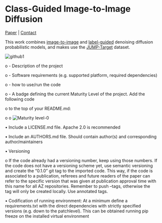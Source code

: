 # Class-Guided Image-to-Image Diffusion
[Paper](https://https://arxiv.org/) | [Contact](https://crosszamirski.github.io/)

This work combines [image-to-image](https://arxiv.org/abs/2111.05826) and [label-guided](https://arxiv.org/abs/2105.05233) denoising diffusion probabilistic models, and makes use the [JUMP-Target](https://github.com/jump-cellpainting/JUMP-Target) dataset.

![github1](https://user-images.githubusercontent.com/88771963/225577111-ee89a836-c317-4242-abb9-bbdc4e05d98b.jpg)



o -  Description of the project 


o -  Software requirements (e.g. supported platform, required dependencies) 


o -  how to use/run the code 


o -  A badge defining the current Maturity Level of the project. Add the following code 


o to the top of your README.md: 



o o ![Maturity level-0](https://protect-de.mimecast.com/s/d7xECXQy0PuOOxLKBsVnx1f?domain=img.shields.io)


• Include a LICENSE.md file. Apache 2.0 is recommended


• Include an AUTHORS.md file. Should contain author(s) and corresponding author/maintainers


• Versioning 

o If the code already had a versioning number, keep using those numbers. If the code does not have a versioning scheme yet, use semantic versioning and create the “0.1.0” git tag to the imported code. This way, if the code is associated to a publication, referees and future readers of the paper can refer to the specific version that was given at publication approval time with this name for all AZ repositories. Remember to push –tags, otherwise the tag will only be created locally. Use annotated tags. 


• Codification of running environment: At a minimum define a requirements.txt with the direct dependencies with strictly specified versions (e.g. down to the patchlevel). This can be obtained running pip freeze on the installed virtual environment 
